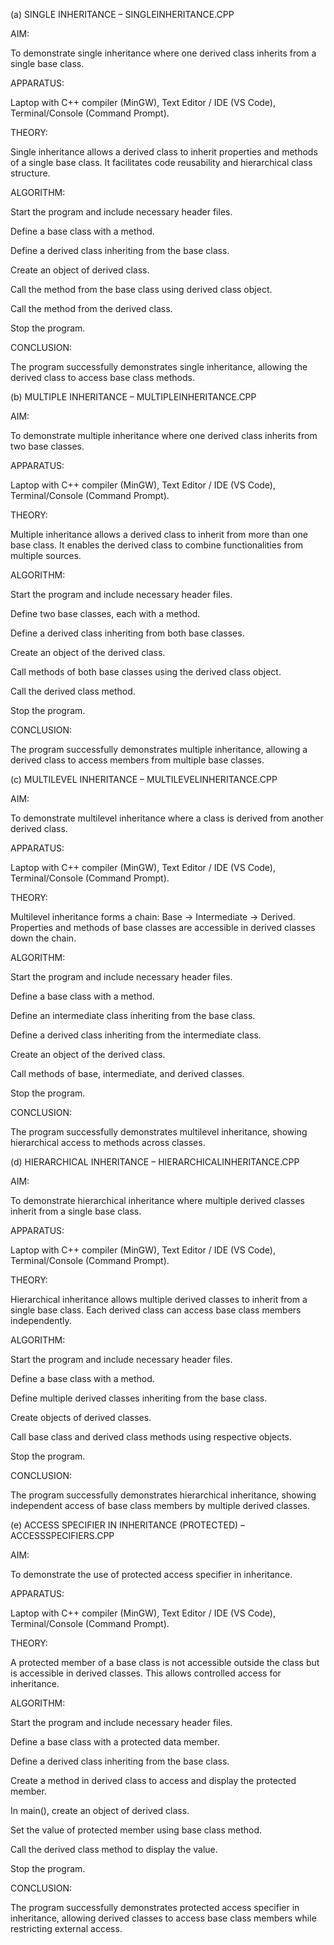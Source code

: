 (a) SINGLE INHERITANCE – SINGLEINHERITANCE.CPP

AIM:

To demonstrate single inheritance where one derived class inherits from a single base class.

APPARATUS:

Laptop with C++ compiler (MinGW), Text Editor / IDE (VS Code), Terminal/Console (Command Prompt).

THEORY:

Single inheritance allows a derived class to inherit properties and methods of a single base class. It facilitates code reusability and hierarchical class structure.

ALGORITHM:

Start the program and include necessary header files.

Define a base class with a method.

Define a derived class inheriting from the base class.

Create an object of derived class.

Call the method from the base class using derived class object.

Call the method from the derived class.

Stop the program.

CONCLUSION:

The program successfully demonstrates single inheritance, allowing the derived class to access base class methods.

(b) MULTIPLE INHERITANCE – MULTIPLEINHERITANCE.CPP

AIM:

To demonstrate multiple inheritance where one derived class inherits from two base classes.

APPARATUS:

Laptop with C++ compiler (MinGW), Text Editor / IDE (VS Code), Terminal/Console (Command Prompt).

THEORY:

Multiple inheritance allows a derived class to inherit from more than one base class. It enables the derived class to combine functionalities from multiple sources.

ALGORITHM:

Start the program and include necessary header files.

Define two base classes, each with a method.

Define a derived class inheriting from both base classes.

Create an object of the derived class.

Call methods of both base classes using the derived class object.

Call the derived class method.

Stop the program.

CONCLUSION:

The program successfully demonstrates multiple inheritance, allowing a derived class to access members from multiple base classes.

(c) MULTILEVEL INHERITANCE – MULTILEVELINHERITANCE.CPP

AIM:

To demonstrate multilevel inheritance where a class is derived from another derived class.

APPARATUS:

Laptop with C++ compiler (MinGW), Text Editor / IDE (VS Code), Terminal/Console (Command Prompt).

THEORY:

Multilevel inheritance forms a chain: Base → Intermediate → Derived. Properties and methods of base classes are accessible in derived classes down the chain.

ALGORITHM:

Start the program and include necessary header files.

Define a base class with a method.

Define an intermediate class inheriting from the base class.

Define a derived class inheriting from the intermediate class.

Create an object of the derived class.

Call methods of base, intermediate, and derived classes.

Stop the program.

CONCLUSION:

The program successfully demonstrates multilevel inheritance, showing hierarchical access to methods across classes.

(d) HIERARCHICAL INHERITANCE – HIERARCHICALINHERITANCE.CPP

AIM:

To demonstrate hierarchical inheritance where multiple derived classes inherit from a single base class.

APPARATUS:

Laptop with C++ compiler (MinGW), Text Editor / IDE (VS Code), Terminal/Console (Command Prompt).

THEORY:

Hierarchical inheritance allows multiple derived classes to inherit from a single base class. Each derived class can access base class members independently.

ALGORITHM:

Start the program and include necessary header files.

Define a base class with a method.

Define multiple derived classes inheriting from the base class.

Create objects of derived classes.

Call base class and derived class methods using respective objects.

Stop the program.

CONCLUSION:

The program successfully demonstrates hierarchical inheritance, showing independent access of base class members by multiple derived classes.

(e) ACCESS SPECIFIER IN INHERITANCE (PROTECTED) – ACCESSSPECIFIERS.CPP

AIM:

To demonstrate the use of protected access specifier in inheritance.

APPARATUS:

Laptop with C++ compiler (MinGW), Text Editor / IDE (VS Code), Terminal/Console (Command Prompt).

THEORY:

A protected member of a base class is not accessible outside the class but is accessible in derived classes. This allows controlled access for inheritance.

ALGORITHM:

Start the program and include necessary header files.

Define a base class with a protected data member.

Define a derived class inheriting from the base class.

Create a method in derived class to access and display the protected member.

In main(), create an object of derived class.

Set the value of protected member using base class method.

Call the derived class method to display the value.

Stop the program.

CONCLUSION:

The program successfully demonstrates protected access specifier in inheritance, allowing derived classes to access base class members while restricting external access.
